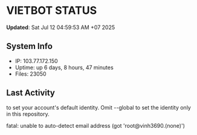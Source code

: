 # VIETBOT STATUS
**Updated**: Sat Jul 12 04:59:53 AM +07 2025

## System Info
- IP: 103.77.172.150
- Uptime: up 6 days, 8 hours, 47 minutes
- Files: 23050

## Last Activity

to set your account's default identity.
Omit --global to set the identity only in this repository.

fatal: unable to auto-detect email address (got 'root@vinh3690.(none)')
